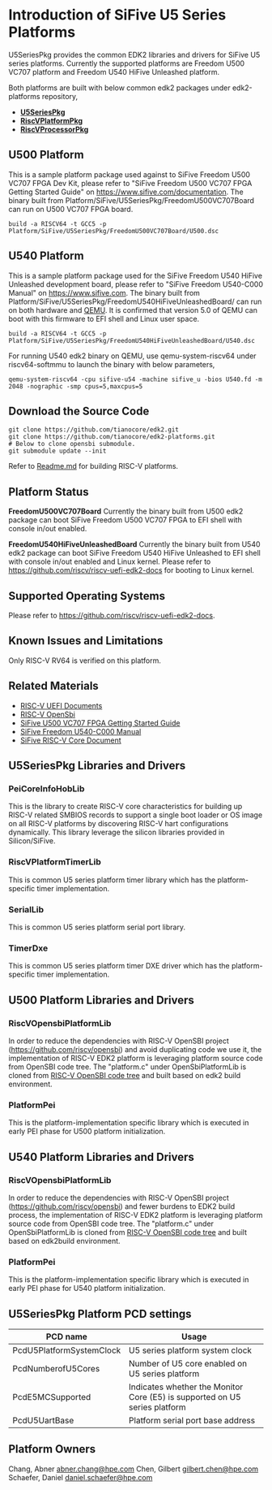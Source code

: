 # Introduction of SiFive U5 Series Platforms
U5SeriesPkg provides the common EDK2 libraries and drivers for SiFive U5 series
platforms. Currently the supported platforms are Freedom U500 VC707 platform and
Freedom U540 HiFive Unleashed platform.

Both platforms are built with below common edk2 packages under edk2-platforms
repository,
- [**U5SeriesPkg**](https://github.com/tianocore/edk2-platforms/tree/master/Platform/SiFive/U5SeriesPkg)
- [**RiscVPlatformPkg**](https://github.com/tianocore/edk2-platforms/tree/master/Platform/RISC-V/PlatformPkg)
- [**RiscVProcessorPkg**](https://github.com/tianocore/edk2-platforms/tree/master/Silicon/RISC-V/ProcessorPkg)

## U500 Platform
This is a sample platform package used against to SiFive Freedom U500
VC707 FPGA Dev Kit, please refer to "SiFive Freedom U500 VC707 FPGA Getting
Started Guide" on https://www.sifive.com/documentation.
The binary built from Platform/SiFive/U5SeriesPkg/FreedomU500VC707Board can run
on U500 VC707 FPGA board.
```
build -a RISCV64 -t GCC5 -p Platform/SiFive/U5SeriesPkg/FreedomU500VC707Board/U500.dsc
```

## U540 Platform
This is a sample platform package used for the SiFive Freedom U540 HiFive Unleashed
development board, please refer to "SiFive Freedom U540-C000 Manual" on
https://www.sifive.com. The binary built from
Platform/SiFive/U5SeriesPkg/FreedomU540HiFiveUnleashedBoard/ can run on both
hardware and [QEMU](https://git.qemu.org/?p=qemu.git;a=summary).
It is confirmed that version 5.0 of QEMU can boot with this  firmware to EFI shell
and Linux user space.
```
build -a RISCV64 -t GCC5 -p Platform/SiFive/U5SeriesPkg/FreedomU540HiFiveUnleashedBoard/U540.dsc
```
For running U540 edk2 binary on QEMU, use qemu-system-riscv64 under riscv64-softmmu
to launch the binary with below parameters,

```
qemu-system-riscv64 -cpu sifive-u54 -machine sifive_u -bios U540.fd -m 2048 -nographic -smp cpus=5,maxcpus=5
```

## Download the Source Code
```
git clone https://github.com/tianocore/edk2.git
git clone https://github.com/tianocore/edk2-platforms.git
# Below to clone opensbi submodule.
git submodule update --init
```
Refer to [Readme.md](https://github.com/tianocore/edk2-platforms/blob/master/Platform/RISC-V/PlatformPkg/Readme.md) for building RISC-V platforms.

## Platform Status
**FreedomU500VC707Board**
Currently the binary built from U500 edk2 package can boot SiFive Freedom U500 VC707
FPGA to EFI shell with console in/out enabled.

**FreedomU540HiFiveUnleashedBoard**
Currently the binary built from U540 edk2 package can boot SiFive Freedom U540 HiFive
Unleashed to EFI shell with console in/out enabled and Linux kernel. Please refer to
https://github.com/riscv/riscv-uefi-edk2-docs for booting to Linux kernel.

## Supported Operating Systems
Please refer to https://github.com/riscv/riscv-uefi-edk2-docs.

## Known Issues and Limitations
Only RISC-V RV64 is verified on this platform.

## Related Materials
- [RISC-V UEFI Documents](https://github.com/riscv/riscv-uefi-edk2-docs)
- [RISC-V OpenSbi](https://github.com/riscv/opensbi)
- [SiFive U500 VC707 FPGA Getting Started Guide](https://sifive.cdn.prismic.io/sifive%2Fc248fabc-5e44-4412-b1c3-6bb6aac73a2c_sifive-u500-vc707-gettingstarted-v0.2.pdf)
- [SiFive Freedom U540-C000 Manual](https://sifive.cdn.prismic.io/sifive%2F834354f0-08e6-423c-bf1f-0cb58ef14061_fu540-c000-v1.0.pdf)
- [SiFive RISC-V Core Document](https://www.sifive.com/documentation)

## U5SeriesPkg Libraries and Drivers
### PeiCoreInfoHobLib
This is the library to create RISC-V core characteristics for building up RISC-V
related SMBIOS records to support a single boot loader  or OS image on all RISC-V
platforms by discovering RISC-V hart configurations dynamically. This library leverage
the silicon libraries provided in Silicon/SiFive.

### RiscVPlatformTimerLib
This is common U5 series platform timer library which has the platform-specific
timer implementation.

### SerialLib
This is common U5 series platform serial port library.

### TimerDxe
This is common U5 series platform timer DXE driver which has the platform-specific
timer implementation.

## U500 Platform Libraries and Drivers
### RiscVOpensbiPlatformLib
In order to reduce the dependencies with RISC-V OpenSBI project
(https://github.com/riscv/opensbi) and avoid duplicating code we use it, the
implementation of RISC-V EDK2 platform is leveraging platform source code from OpenSBI
code tree. The "platform.c" under OpenSbiPlatformLib is cloned from
[RISC-V OpenSBI code tree](Silicon/RISC-V/ProcessorPkg/Library/RiscVOpensbiLib/opensbi)
and built based on edk2 build environment.

### PlatformPei
This is the platform-implementation specific library which is executed in early PEI
phase for U500 platform initialization.

## U540 Platform Libraries and Drivers
### RiscVOpensbiPlatformLib
In order to reduce the dependencies with RISC-V OpenSBI project
(https://github.com/riscv/opensbi) and fewer burdens to EDK2 build process, the
implementation of RISC-V EDK2 platform is leveraging platform source code from
OpenSBI code tree. The "platform.c" under OpenSbiPlatformLib is cloned from
[RISC-V OpenSBI code tree](Silicon/RISC-V/ProcessorPkg/Library/RiscVOpensbiLib/opensbi)
and built based on edk2build environment.

### PlatformPei
This is the platform-implementation specific library which is executed in early PEI
phase for U540 platform initialization.

## U5SeriesPkg Platform PCD settings

| **PCD name** |**Usage**|
|----------------|----------|
|PcdU5PlatformSystemClock| U5 series platform system clock|
|PcdNumberofU5Cores| Number of U5 core enabled on U5 series platform|
|PcdE5MCSupported| Indicates whether the Monitor Core (E5) is supported on U5 series platform|
|PcdU5UartBase|Platform serial port base address|


## Platform Owners
Chang, Abner <abner.chang@hpe.com>
Chen, Gilbert <gilbert.chen@hpe.com>
Schaefer, Daniel <daniel.schaefer@hpe.com>
